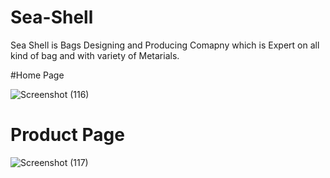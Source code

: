 # Sea-Shell
Sea Shell is Bags Designing and Producing Comapny which is Expert on all kind of bag and with variety of Metarials.

#Home Page 

![Screenshot (116)](https://user-images.githubusercontent.com/47120933/164547766-377dee72-1aca-4df2-af35-c246a201a8fe.png)

# Product Page

![Screenshot (117)](https://user-images.githubusercontent.com/47120933/164547862-d2b71999-fc7f-4822-b47f-a15e5de17fa9.png)
